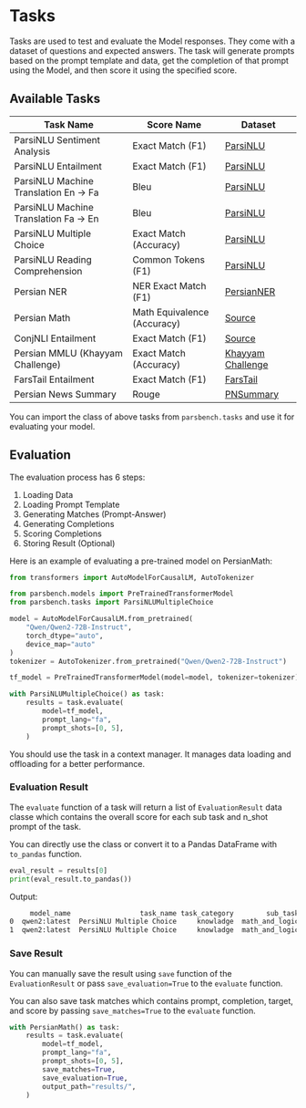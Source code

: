 # Tasks

Tasks are used to test and evaluate the Model responses. They come with a dataset of questions and expected answers. The task will generate prompts based on the prompt template and data, get the completion of that prompt using the Model, and then score it using the specified score.

## Available Tasks

| Task Name                   | Score Name       | Dataset      |
|-----------------------------|------------------|--------------|
| ParsiNLU Sentiment Analysis | Exact Match (F1) | [ParsiNLU](https://huggingface.co/datasets/persiannlp/parsinlu_sentiment) |
| ParsiNLU Entailment | Exact Match (F1) | [ParsiNLU](https://huggingface.co/datasets/persiannlp/parsinlu_entailment) |
| ParsiNLU Machine Translation En -> Fa | Bleu | [ParsiNLU](https://huggingface.co/datasets/persiannlp/parsinlu_translation_en_fa) |
| ParsiNLU Machine Translation Fa -> En | Bleu | [ParsiNLU](https://huggingface.co/datasets/persiannlp/parsinlu_translation_fa_en) |
| ParsiNLU Multiple Choice | Exact Match (Accuracy) | [ParsiNLU](https://github.com/persiannlp/parsinlu) |
| ParsiNLU Reading Comprehension | Common Tokens (F1) | [ParsiNLU](https://huggingface.co/datasets/persiannlp/parsinlu_reading_comprehension) |
| Persian NER | NER Exact Match (F1) | [PersianNER](https://github.com/HaniehP/PersianNER) |
| Persian Math | Math Equivalence (Accuracy) | [Source](https://github.com/Ipouyall/Benchmarking_ChatGPT_for_Persian) |
| ConjNLI Entailment | Exact Match (F1) | [Source](https://github.com/Ipouyall/Benchmarking_ChatGPT_for_Persian) |
| Persian MMLU (Khayyam Challenge) | Exact Match (Accuracy) | [Khayyam Challenge](https://huggingface.co/datasets/raia-center/khayyam-challenge) |
| FarsTail Entailment | Exact Match (F1) | [FarsTail](https://github.com/dml-qom/FarsTail) |
| Persian News Summary | Rouge | [PNSummary](https://huggingface.co/datasets/HooshvareLab/pn_summary) |

You can import the class of above tasks from `parsbench.tasks` and use it for evaluating your model.

## Evaluation

The evaluation process has 6 steps:

1. Loading Data
2. Loading Prompt Template
3. Generating Matches (Prompt-Answer)
4. Generating Completions
5. Scoring Completions
6. Storing Result (Optional)

Here is an example of evaluating a pre-trained model on PersianMath:

```python
from transformers import AutoModelForCausalLM, AutoTokenizer

from parsbench.models import PreTrainedTransformerModel
from parsbench.tasks import ParsiNLUMultipleChoice

model = AutoModelForCausalLM.from_pretrained(
    "Qwen/Qwen2-72B-Instruct",
    torch_dtype="auto",
    device_map="auto"
)
tokenizer = AutoTokenizer.from_pretrained("Qwen/Qwen2-72B-Instruct")

tf_model = PreTrainedTransformerModel(model=model, tokenizer=tokenizer)

with ParsiNLUMultipleChoice() as task:
    results = task.evaluate(
        model=tf_model,
        prompt_lang="fa",
        prompt_shots=[0, 5],
    )
```

You should use the task in a context manager. It manages data loading and offloading for a better performance.

### Evaluation Result

The `evaluate` function of a task will return a list of `EvaluationResult` data classe which contains the overall score for each sub task and n_shot prompt of the task.

You can directly use the class or convert it to a Pandas DataFrame with `to_pandas` function.

```python
eval_result = results[0]
print(eval_result.to_pandas())
```

Output:

```txt
     model_name                 task_name task_category        sub_task  n_shots   score_name     score
0  qwen2:latest  PersiNLU Multiple Choice     knowladge  math_and_logic        0  Exact Match  0.600000
1  qwen2:latest  PersiNLU Multiple Choice     knowladge  math_and_logic        3  Exact Match  0.285714
```

### Save Result

You can manually save the result using `save` function of the `EvaluationResult` or pass `save_evaluation=True` to the `evaluate` function.

You can also save task matches which contains prompt, completion, target, and score by passing `save_matches=True` to the `evaluate` function.

```python
with PersianMath() as task:
    results = task.evaluate(
        model=tf_model,
        prompt_lang="fa",
        prompt_shots=[0, 5],
        save_matches=True,
        save_evaluation=True,
        output_path="results/",
    )
```
